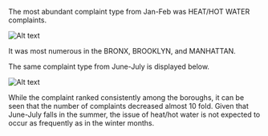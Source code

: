 The most abundant complaint type from Jan-Feb was HEAT/HOT WATER complaints.

![Alt text](image.png)

It was most numerous in the BRONX, BROOKLYN, and MANHATTAN.

The same complaint type from June-July is displayed below.

![Alt text](image-1.png)

While the complaint ranked consistently among the boroughs, it can be seen that the number of complaints decreased almost 10 fold. Given that June-July falls in the summer, the issue of heat/hot water is not expected to occur as frequently as in the winter months.